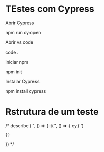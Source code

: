 # TEstes com Cypress

Abrir Cypress

npm run cy:open

Abrir vs code

code .

iniciar npm

npm init

Instalar Cypress

npm install cypress

# Rstrutura de um teste

/*
describe ('', () => {
    it('', () => {
        cy.('') 

    })
}) */